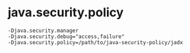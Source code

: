 # java.security.policy

```
-Djava.security.manager
-Djava.security.debug="access,failure"
-Djava.security.policy=/path/to/java-security-policy/jadx
```